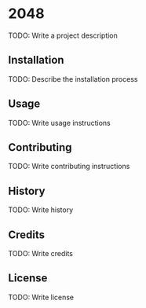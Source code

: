 # 2048

TODO: Write a project description

## Installation

TODO: Describe the installation process

## Usage

TODO: Write usage instructions

## Contributing

TODO: Write contributing instructions

## History

TODO: Write history

## Credits

TODO: Write credits

## License

TODO: Write license